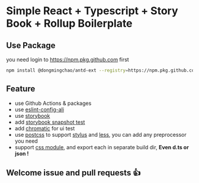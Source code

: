 # Simple React + Typescript + Story Book + Rollup Boilerplate

## Use Package

you need login to https://npm.pkg.github.com first

```bash
npm install @dongmingchao/antd-ext --registry=https://npm.pkg.github.com/dongmingchao
```

## Feature

- use Github Actions & packages
- use [eslint-config-ali](https://www.npmjs.com/package/eslint-config-ali)
- use [storybook](https://storybook.js.org/)
- add [storybook snapshot test](https://www.npmjs.com/package/@storybook/addon-storyshots)
- add [chromatic](https://www.npmjs.com/package/storybook-chromatic) for ui test
- use [postcss](https://postcss.org/) to support [stylus](http://stylus-lang.com/) and [less](http://lesscss.org/), you can add any preprocessor you need
- support [css module](https://github.com/css-modules/css-modules), and export each in separate build dir, **Even d.ts or json !**

## Welcome issue and pull requests 👍